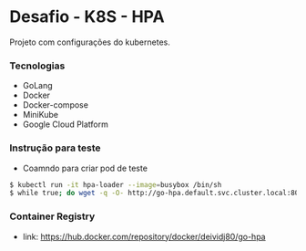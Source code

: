 # Desafio - K8S - HPA
Projeto com configurações do kubernetes.
### Tecnologias
- GoLang
- Docker
- Docker-compose
- MiniKube
- Google Cloud Platform
### Instrução para teste
- Coamndo para criar pod de teste
```sh
$ kubectl run -it hpa-loader --image=busybox /bin/sh
$ while true; do wget -q -O- http://go-hpa.default.svc.cluster.local:8080/; done;
```
### Container Registry
- link: https://hub.docker.com/repository/docker/deividj80/go-hpa